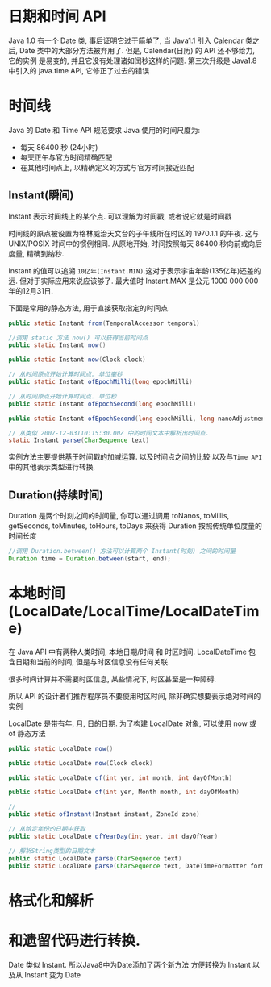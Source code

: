# 日期和时间 API

Java 1.0 有一个 Date 类, 事后证明它过于简单了, 当 Java1.1 引入 Calendar 类之后,
Date 类中的大部分方法被弃用了. 但是, Calendar(日历) 的 API 还不够给力, 它的实例
是易变的, 并且它没有处理诸如闰秒这样的问题. 第三次升级是 Java1.8 中引入的 java.time
API, 它修正了过去的错误

# 时间线

Java 的 Date 和 Time API 规范要求 Java 使用的时间尺度为:

* 每天 86400 秒 (24小时)
* 每天正午与官方时间精确匹配
* 在其他时间点上, 以精确定义的方式与官方时间接近匹配

## Instant(瞬间)

Instant 表示时间线上的某个点. 可以理解为时间戳, 或者说它就是时间戳

时间线的原点被设置为格林威治天文台的子午线所在时区的 1970.1.1 的午夜.
这与 UNIX/POSIX 时间中的惯例相同. 从原地开始, 时间按照每天 86400 秒向前或向后度量, 精确到纳秒.

Instant 的值可以追溯 `10亿年(Instant.MIN)`.这对于表示宇宙年龄(135亿年)还差的远.
但对于实际应用来说应该够了. 最大值时 Instant.MAX 是公元 1000 000 000 年的12月31日.

下面是常用的静态方法, 用于直接获取指定的时间点.

```java
public static Instant from(TemporalAccessor temporal)

//调用 static 方法 now() 可以获得当前时间点
public static Instant now()

public static Instant now(Clock clock)

// 从时间原点开始计算时间点. 单位毫秒
public static Instant ofEpochMilli(long epochMilli)

// 从时间原点开始计算时间点. 单位秒
public static Instant ofEpochSecond(long epochMilli)

public static Instant ofEpochSecond(long epochMilli, long nanoAdjustment)

// 从类似 2007-12-03T10:15:30.00Z 中的时间文本中解析出时间点.
static Instant parse(CharSequence text)
```

实例方法主要提供基于时间戳的加减运算. 以及时间点之间的比较
以及与`Time API`中的其他表示类型进行转换.

## Duration(持续时间)

Duration 是两个时刻之间的时间量, 你可以通过调用 toNanos, toMillis, getSeconds,
toMinutes, toHours, toDays 来获得 Duration 按照传统单位度量的时间长度

```java
//调用 Duration.between() 方法可以计算两个 Instant(时刻) 之间的时间量
Duration time = Duration.between(start, end);
```

# 本地时间 (LocalDate/LocalTime/LocalDateTime)

在 Java API 中有两种人类时间, 本地日期/时间 和 时区时间.
LocalDateTime 包含日期和当前的时间, 但是与时区信息没有任何关联.

很多时间计算并不需要时区信息, 某些情况下, 时区甚至是一种障碍.

所以 API 的设计者们推荐程序员不要使用时区时间, 除非确实想要表示绝对时间的实例

LocalDate 是带有年, 月, 日的日期. 为了构建 LocalDate 对象, 可以使用 now 或 of 静态方法

```java
public static LocalDate now()

public static LocalDate now(Clock clock)

public static LocalDate of(int yer, int month, int dayOfMonth)

public static LocalDate of(int yer, Month month, int dayOfMonth)

//
public static ofInstant(Instant instant, ZoneId zone)

// 从给定年份的日期中获取
public static LocalDate ofYearDay(int year, int dayOfYear)

// 解析String类型的日期文本
public static LocalDate parse(CharSequence text)
public static LocalDate parse(CharSequence text, DateTimeFormatter formatter)
```

# 格式化和解析

# 和遗留代码进行转换.

Date 类似 Instant. 所以Java8中为Date添加了两个新方法
方便转换为 Instant 以及从 Instant 变为 Date
